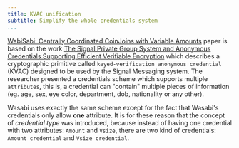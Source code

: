 ```yaml
---
title: KVAC unification
subtitle: Simplify the whole credentials system
...
```


[WabiSabi: Centrally Coordinated CoinJoins with Variable Amounts](https://eprint.iacr.org/2021/206.pdf) paper is based on the work [The Signal Private Group System and Anonymous
Credentials Supporting Efficient Verifiable Encryption](https://eprint.iacr.org/2019/1416.pdf) which describes a cryptographic primitive
called `keyed-verification anonymous credential` (KVAC) designed to be used by the Signal Messaging system. The researcher presented a
credentials scheme which supports multiple `attributes`, this is, a credential can "contain" multiple pieces of information (eg. 
age, sex, eye color, department, dob, nationality or any other). 

Wasabi uses exactly the same scheme except for the fact that Wasabi's credentials only allow **one** attribute. It is for these reason 
that the concept of _credential type_ was introduced, because instead of having one credential with two attributes: `Amount` and `Vsize`,
there are two kind of credentials: `Amount credential` and `Vsize credential`.



